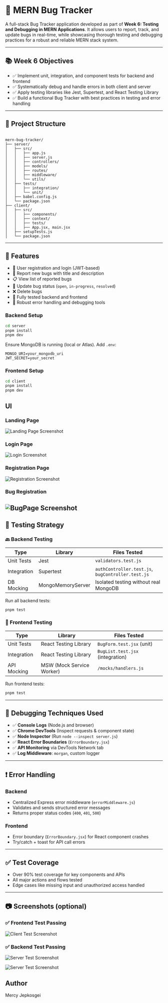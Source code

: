 # 🐞 MERN Bug Tracker

A full-stack Bug Tracker application developed as part of **Week 6: Testing and Debugging in MERN Applications**. It allows users to report, track, and update bugs in real-time, while showcasing thorough testing and debugging practices for a robust and reliable MERN stack system.

---

## 📚 Week 6 Objectives

- ✅ Implement unit, integration, and component tests for backend and frontend
- ✅ Systematically debug and handle errors in both client and server
- ✅ Apply testing libraries like Jest, Supertest, and React Testing Library
- ✅ Build a functional Bug Tracker with best practices in testing and error handling

---

## 📁 Project Structure

```

mern-bug-tracker/
├── server/
│   ├── src/
│   │   ├── app.js
│   │   ├── server.js
│   │   ├── controllers/
│   │   ├── models/
│   │   ├── routes/
│   │   ├── middleware/
│   │   └── utils/
│   ├── tests/
│   │   ├── integration/
│   │   └── unit/
│   ├── babel.config.js
│   └── package.json
├── client/
│   ├── src/
│   │   ├── components/
│   │   ├── context/
│   │   ├── tests/
│   │   ├── App.jsx, main.jsx
│   ├── setupTests.js
│   └── package.json

````

---

## 🚀 Features

- 🔐 User registration and login (JWT-based)
- 🐛 Report new bugs with title and description
- 📋 View list of reported bugs
- 🔁 Update bug status (`open`, `in-progress`, `resolved`)
- ❌ Delete bugs
- 🧪 Fully tested backend and frontend
- 🧯 Robust error handling and debugging tools

### Backend Setup

```bash
cd server
pnpm install
pnpm dev
```

Ensure MongoDB is running (local or Atlas). Add `.env`:

```
MONGO_URI=your_mongodb_uri
JWT_SECRET=your_secret
```

### Frontend Setup

```bash
cd client
pnpm install
pnpm dev
```
## UI

### Landing Page
![Landing Page Screenshot](images/landing.png)
### Login Page
![Login Screenshot](images/login.png)

### Registration Page
![Registration Screenshot](images/register.png)

### Bug Registration
![BugPage Screenshot](images/bugregistration.png)
---

## 🧪 Testing Strategy

### 🔙 Backend Testing

| Type        | Library           | Files Tested                                      |
| ----------- | ----------------- | ------------------------------------------------- |
| Unit Tests  | Jest              | `validators.test.js`                              |
| Integration | Supertest         | `authController.test.js`, `bugController.test.js` |
| DB Mocking  | MongoMemoryServer | Isolated testing without real MongoDB             |

Run all backend tests:

```bash
pnpm test
```

### 🎨 Frontend Testing

| Type        | Library                   | Files Tested                     |
| ----------- | ------------------------- | -------------------------------- |
| Unit Tests  | React Testing Library     | `BugForm.test.jsx` (unit)        |
| Integration | React Testing Library     | `BugList.test.jsx` (integration) |
| API Mocking | MSW (Mock Service Worker) | `/mocks/handlers.js`             |

Run frontend tests:

```bash
pnpm test
```

---

## 🐛 Debugging Techniques Used

* ✅ **Console Logs** (Node.js and browser)
* ✅ **Chrome DevTools** (Inspect requests & component state)
* ✅ **Node Inspector** (Run `node --inspect server.js`)
* ✅ **React Error Boundaries** (`ErrorBoundary.jsx`)
* ✅ **API Monitoring** via DevTools Network tab
* ✅ **Log Middleware**: `morgan`, custom logger

---

## ❗ Error Handling

### Backend

* Centralized Express error middleware (`errorMiddleware.js`)
* Validates and sends structured error messages
* Returns proper status codes (`400`, `401`, `500`)

### Frontend

* Error boundary (`ErrorBoundary.jsx`) for React component crashes
* Try/catch + toast for API call errors

---

## ✅ Test Coverage

* Over 90% test coverage for key components and APIs
* All major actions and flows tested
* Edge cases like missing input and unauthorized access handled

---

## 📷 Screenshots (optional)


### ✅ Frontend Test Passing
![Client Test Screenshot](images/clienttest.png)

### ✅ Backend Test Passing
![Server Test Screenshot](images/servertest1.png)

![Server Test Screenshot](images/servertest2.png)




##  Author

Mercy Jepkosgei

